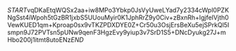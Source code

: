 $START$vqDKaEtqWQSx2aa+iw8MPo3Ybkp0JsVyUweLYad7y2334cWpl0PZKNgSst4iWpoh5tGzBR1jxbS5UUouMyir0K1JphRrZ9y0Civ+zBxnRh+lgjfeIVjth0VewKUED1qm+Kproap0sx9vTKZPDXDYE0Z+Cr50u3OsjErsBeXu5ejSPrkQl5Ismpn9J72PVTsn5pUNw9qenF3HgzEvy9yiup3v7SrD1S5+DNcDyukg27J+mHbo200j1itmt8utoENz$END$